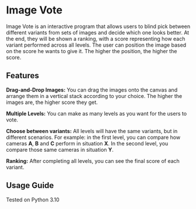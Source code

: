 # Image Vote

Image Vote is an interactive program that allows users to blind pick between different variants from sets of images and decide which one looks better. At the end, they will be shown a ranking, with a score representing how each variant performed across all levels. The user can position the image based on the score he wants to give it. The higher the position, the higher the score.

## Features

**Drag-and-Drop Images:** You can drag the images onto the canvas and arrange them in a vertical stack according to your choice. The higher the images are, the higher score they get.

**Multiple Levels:** You can make as many levels as you want for the users to vote.

**Choose between variants:** All levels will have the same variants, but in different scenarios. For example: in the first level, you can compare how cameras **A**, **B** and **C** perform in situation **X**. In the second level, you compare those same cameras in situation **Y**.

**Ranking:** After completing all levels, you can see the final score of each variant.

## Usage Guide

Tested on Python 3.10
